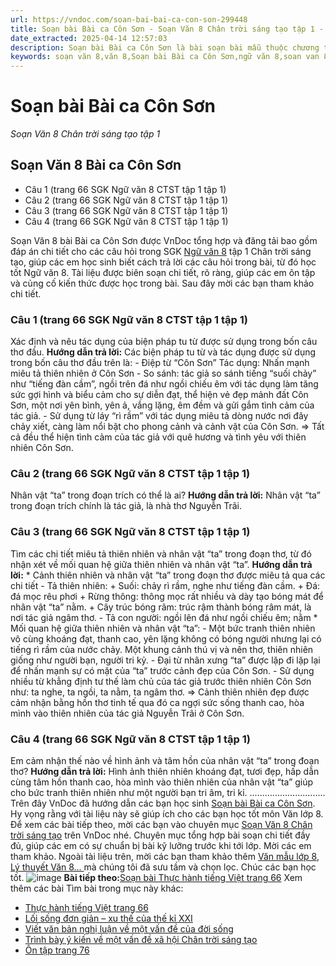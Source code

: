 ```yaml
---
url: https://vndoc.com/soan-bai-bai-ca-con-son-299448
title: Soạn bài Bài ca Côn Sơn - Soạn Văn 8 Chân trời sáng tạo tập 1 - VnDoc.com
date_extracted: 2025-04-14 12:57:03
description: Soạn bài Bài ca Côn Sơn là bài soạn bài mẫu thuộc chương trình Ngữ văn lớp 8 Chân trời sáng tạo, học kì 1. Mời các bạn cùng tham khảo bài soạn để chuẩn bị cho bài học sắp tới của mình.
keywords: soạn văn 8,văn 8,Soạn bài Bài ca Côn Sơn,ngữ văn 8,soan van 8,soạn văn lớp 8,giải văn 8,soạn văn 8 tập 1,soạn văn 8 Bài ca Côn Sơn,soạn Thiên nhiên và hồn người lúc sang thu,soạn văn 8 chân trời sáng tạo,văn 8 chân trời sáng tạo,ngữ văn 8 chân trời sáng tạo,Bài ca Côn Sơn,soạn bài Bài ca Côn Sơn lớp 8,soạn văn 8 ctst,soạn Bài ca Côn Sơn lớp 8
---
```


# Soạn bài Bài ca Côn Sơn
 _Soạn Văn 8 Chân trời sáng tạo tập 1_
## Soạn Văn 8 Bài ca Côn Sơn
  * Câu 1 \(trang 66 SGK Ngữ văn 8 CTST tập 1 tập 1\)
  * Câu 2 \(trang 66 SGK Ngữ văn 8 CTST tập 1 tập 1\)
  * Câu 3 \(trang 66 SGK Ngữ văn 8 CTST tập 1 tập 1\)
  * Câu 4 \(trang 66 SGK Ngữ văn 8 CTST tập 1 tập 1\)

Soạn Văn 8 bài Bài ca Côn Sơn được VnDoc tổng hợp và đăng tải bao gồm đáp án chi tiết cho các câu hỏi trong SGK [Ngữ văn 8](<https://vndoc.com/ngu-van-lop8>) tập 1 Chân trời sáng tạo, giúp các em học sinh biết cách trả lời các câu hỏi trong bài, từ đó học tốt Ngữ văn 8. Tài liệu được biên soạn chi tiết, rõ ràng, giúp các em ôn tập và củng cố kiến thức được học trong bài. Sau đây mời các bạn tham khảo chi tiết.
### **Câu 1 \(trang 66 SGK Ngữ văn 8 CTST tập 1 tập 1\)**
Xác định và nêu tác dụng của biện pháp tu từ được sử dụng trong bốn câu thơ đầu.
**Hướng dẫn trả lời:**
Các biện pháp tu từ và tác dụng được sử dụng trong bốn câu thơ đầu trên là:
\- Điệp từ “Côn Sơn”
Tác dụng: Nhấn mạnh miêu tả thiên nhiên ở Côn Sơn
\- So sánh: tác giả so sánh tiếng “suối chảy” như “tiếng đàn cầm”, ngồi trên đá như ngồi chiếu êm với tác dụng làm tăng sức gợi hình và biểu cảm cho sự diễn đạt, thể hiện vẻ đẹp mảnh đất Côn Sơn, một nơi yên bình, yên ả, vắng lặng, êm đềm và gửi gắm tình cảm của tác giả.
\- Sử dụng từ láy “rì rầm” với tác dụng miêu tả dòng nước nơi đây chảy xiết, càng làm nổi bật cho phong cảnh và cảnh vật của Côn Sơn.
=> Tất cả đều thể hiện tình cảm của tác giả với quê hương và tình yêu với thiên nhiên Côn Sơn.
### **Câu 2 \(trang 66 SGK Ngữ văn 8 CTST tập 1 tập 1\)**
Nhân vật “ta” trong đoạn trích có thể là ai?
**Hướng dẫn trả lời:**
Nhân vật “ta” trong đoạn trích chính là tác giả, là nhà thơ Nguyễn Trãi.
### **Câu 3 \(trang 66 SGK Ngữ văn 8 CTST tập 1 tập 1\)**
Tìm các chi tiết miêu tả thiên nhiên và nhân vật “ta” trong đoạn thơ, từ đó nhận xét về mối quan hệ giữa thiên nhiên và nhân vật “ta”.
**Hướng dẫn trả lời:**
\* Cảnh thiên nhiên và nhân vật “ta” trong đoạn thơ được miêu tả qua các chi tiết
\- Tả thiên nhiên:
\+ Suối: chảy rì rầm, nghe như tiếng đàn cầm.
\+ Đá: đá mọc rêu phơi
\+ Rừng thông: thông mọc rất nhiều và dày tạo bóng mát để nhân vật “ta” nằm.
\+ Cây trúc bóng râm: trúc rậm thành bóng râm mát, là nơi tác giả ngâm thơ.
\- Tả con người: ngồi lên đá như ngồi chiếu êm; nằm
\* Mối quan hệ giữa thiên nhiên và nhân vật “ta”:
\- Một bức tranh thiên nhiên vô cùng khoáng đạt, thanh cao, yên lặng không có bóng người nhưng lại có tiếng rì rầm của nước chảy. Một khung cảnh thú vị và nên thơ, thiên nhiên giống như người bạn, người tri kỷ.
\- Đại từ nhân xưng “ta” được lặp đi lặp lại để nhấn mạnh sự có mặt của “ta” trước cảnh đẹp của Côn Sơn.
\- Sử dụng nhiều từ khẳng định tư thế làm chủ của tác giả trước thiên nhiên Côn Sơn như: ta nghe, ta ngồi, ta nằm, ta ngâm thơ.
=> Cảnh thiên nhiên đẹp được cảm nhận bằng hồn thơ tinh tế qua đó ca ngợi sức sống thanh cao, hòa mình vào thiên nhiên của tác giả Nguyễn Trãi ở Côn Sơn.
### **Câu 4 \(trang 66 SGK Ngữ văn 8 CTST tập 1 tập 1\)**
Em cảm nhận thế nào về hình ảnh và tâm hồn của nhân vật “ta” trong đoạn thơ?
**Hướng dẫn trả lời:**
Hình ảnh thiên nhiên khoáng đạt, tươi đẹp, hấp dẫn cùng tâm hồn thanh cao, hòa mình vào thiên nhiên của nhân vật “ta” giúp cho bức tranh thiên nhiên như một người bạn tri âm, tri kỉ.
..............................
Trên đây VnDoc đã hướng dẫn các bạn học sinh [Soạn bài Bài ca Côn Sơn](<https://vndoc.com/soan-bai-bai-ca-con-son-299448>). Hy vọng rằng với tài liệu này sẽ giúp ích cho các bạn học tốt môn Văn lớp 8. Để xem các bài tiếp theo, mời các bạn vào chuyên mục [Soạn Văn 8 Chân trời sáng tạo](<https://vndoc.com/ngu-van-8-chan-troi-sang-tao>) trên VnDoc nhé. Chuyên mục tổng hợp bài soạn chi tiết đầy đủ, giúp các em có sự chuẩn bị bài kỹ lưỡng trước khi tới lớp. Mời các em tham khảo.
Ngoài tài liệu trên, mời các bạn tham khảo thêm [Văn mẫu lớp 8](<https://vndoc.com/van-mau-lop8>), [Lý thuyết Văn 8... ](<https://vndoc.com/ly-thuyet-ngu-van8>)mà chúng tôi đã sưu tầm và chọn lọc. Chúc các bạn học tốt.
![image](https://i.vdoc.vn/data/image/2022/08/26/ban-tay.svg) **Bài tiếp theo:**[Soạn bài Thực hành tiếng Việt trang 66](<https://vndoc.com/soan-bai-thuc-hanh-tieng-viet-trang-66-299452>)
Xem thêm các bài Tìm bài trong mục này khác:
  * [Thực hành tiếng Việt trang 66 ](</soan-bai-thuc-hanh-tieng-viet-trang-66-299452>)
  * [Lối sống đơn giản – xu thế của thế kỉ XXI](</soan-bai-loi-song-don-gian-xu-the-cua-the-ki-xxi-299542>)
  * [Viết văn bản nghị luận về một vấn đề của đời sống](</soan-bai-viet-van-ban-nghi-luan-ve-mot-van-de-cua-doi-song-299552>)
  * [Trình bày ý kiến về một vấn đề xã hội Chân trời sáng tạo](</soan-bai-trinh-bay-y-kien-ve-mot-van-de-xa-hoi-chan-troi-sang-tao-299553>)
  * [Ôn tập trang 76](</soan-bai-on-tap-trang-76-tap-1-chan-troi-sang-tao-299555>)

